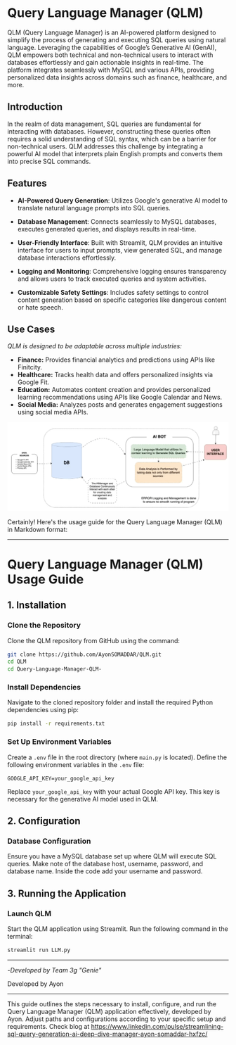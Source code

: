 
# Query Language Manager (QLM)

QLM (Query Language Manager) is an AI-powered platform designed to simplify the process of generating and executing SQL queries using natural language. Leveraging the capabilities of Google’s Generative AI (GenAI), QLM empowers both technical and non-technical users to interact with databases effortlessly and gain actionable insights in real-time. The platform integrates seamlessly with MySQL and various APIs, providing personalized data insights across domains such as finance, healthcare, and more.


## Introduction

In the realm of data management, SQL queries are fundamental for interacting with databases. However, constructing these queries often requires a solid understanding of SQL syntax, which can be a barrier for non-technical users. QLM addresses this challenge by integrating a powerful AI model that interprets plain English prompts and converts them into precise SQL commands.

## Features

- **AI-Powered Query Generation**: Utilizes Google's generative AI model to translate natural language prompts into SQL queries.
  
- **Database Management**: Connects seamlessly to MySQL databases, executes generated queries, and displays results in real-time.
  
- **User-Friendly Interface**: Built with Streamlit, QLM provides an intuitive interface for users to input prompts, view generated SQL, and manage database interactions effortlessly.
  
- **Logging and Monitoring**: Comprehensive logging ensures transparency and allows users to track executed queries and system activities.
  
- **Customizable Safety Settings**: Includes safety settings to control content generation based on specific categories like dangerous content or hate speech.

## Use Cases
*QLM is designed to be adaptable across multiple industries:*

- **Finance:** Provides financial analytics and predictions using APIs like Finitcity.
- **Healthcare:** Tracks health data and offers personalized insights via Google Fit.
- **Education:** Automates content creation and provides personalized learning recommendations using APIs like Google Calendar and News.
- **Social Media:** Analyzes posts and generates engagement suggestions using social media APIs.

![QLM Workflow](QLM_FLOW.gif)

Certainly! Here's the usage guide for the Query Language Manager (QLM) in Markdown format:

---

# Query Language Manager (QLM) Usage Guide

## 1. Installation

### Clone the Repository

Clone the QLM repository from GitHub using the command:
```bash
git clone https://github.com/AyonSOMADDAR/QLM.git
cd QLM
cd Query-Language-Manager-QLM-
```

### Install Dependencies

Navigate to the cloned repository folder and install the required Python dependencies using pip:
```bash
pip install -r requirements.txt
```

### Set Up Environment Variables

Create a `.env` file in the root directory (where `main.py` is located).
Define the following environment variables in the `.env` file:
```dotenv
GOOGLE_API_KEY=your_google_api_key
```
Replace `your_google_api_key` with your actual Google API key. This key is necessary for the generative AI model used in QLM.

## 2. Configuration

### Database Configuration

Ensure you have a MySQL database set up where QLM will execute SQL queries. Make note of the database host, username, password, and database name.
Inside the code add your username and password. 

## 3. Running the Application

### Launch QLM

Start the QLM application using Streamlit. Run the following command in the terminal:
```bash
streamlit run LLM.py
```

---

-*Developed by Team 3g "Genie"*

Developed by Ayon

---
This guide outlines the steps necessary to install, configure, and run the Query Language Manager (QLM) application effectively, developed by Ayon. Adjust paths and configurations according to your specific setup and requirements. Check blog at https://www.linkedin.com/pulse/streamlining-sql-query-generation-ai-deep-dive-manager-ayon-somaddar-hxfzc/ 
